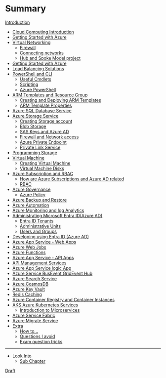 # Summary

[Introduction](README.md)
- [Cloud Computing Introduction]()
- [Getting Started with Azure]()
- [Virtual Networking](./virtual_networking.md)
    - [Firewall](./VirtualNetworking/firewall.md)
    - [Connecting networks](./VirtualNetworking/connecting_networks.md)
    - [Hub and Spoke Model project](./VirtualNetworking/hub_and_spoke_model.md)
- [Getting Started with Azure]()
- [Load Balancing Solutions]()
- [PowerShell and CLI](./PowerShell/intro_powershell.md)
    - [Useful Cmdlets](./PowerShell/useful_cmdlets.md)
    - [Scripting](./PowerShell/scripting.md)
    - [Azure PowerShell](./PowerShell/azure_powershell.md)
- [ARM Templates and Resource Group](./ARMTemplatesAndResourceGroup/intro.md)
    - [Creating and Deploying ARM Templates](./ARMTemplatesAndResourceGroup/creating_and_deploying_arm_templates.md)
    - [ARM Template Properties](./ARMTemplatesAndResourceGroup/arm_template_properties.md)
- [Azure SQL Database Service]()
- [Azure Storage Service](./intro_azure_storage_service.md)
    - [Creating Storage account](./AzureStorage/intro_azure_storage_service.md)
    - [Blob Storage](./AzureStorage/blob_storage.md)
    - [SAS Keys and Azure AD](./AzureStorage/sas_keys_and_azure_ad.md)
    - [Firewall and Network access](./AzureStorage/firewall_and_network_access.md)
    - [Azure Private Endpoint](./AzureStorage/azure_private_endpoint.md)
    - [Private Link Service](./AzureStorage/private_link_service.md)
- [Programming Storage]()
- [Virtual Machine](./VirtualMachine/intro_virtual_machine.md)
    - [Creating Virtual Machine](./VirtualMachine/creating_virtual_machine.md)
    - [Virtual Machine Disks](./VirtualMachine/vm_disk.md)
- [Azure Subscription and RBAC](./AzureSubscriptionAndRBAC/intro_subscription_and_rbac.md)
    - [How are Azure Subscriptions and Azure AD related](./AzureSubscriptionAndRBAC/azure_subscription_and_rbac_relation.md)
    - [RBAC](./AzureSubscriptionAndRBAC/rbac.md)
- [Azure Governance](./AzureGovernance/intro_governance.md)
    - [Azure Policy](./AzureGovernance/azure_policy.md)
- [Azure Backup and Restore](./AzureBackupAndRestore/intro_backup.md)
- [Azure Automation]()
- [Azure Monitoring and log Analytics ](./AzureMonitoringAndLogAnalytics/intro_monitoring.md)
- [Administrating Microsoft Entra ID(Azure AD)](./AdministratingMicrosoftEntraID/intro_entra_id.md)
    - [Entra ID Tenants](./AdministratingMicrosoftEntraID/entra_id_tenants.md)
    - [Administrative Units](./AdministratingMicrosoftEntraID/administrative_units.md)
    - [Users and Groups](./AdministratingMicrosoftEntraID/users_and_groups.md)
- [Developing using Entra ID (Azure AD)]()
- [Azure App Service - Web Apps](./AzureAppServiceWebApps/intro_app_service_web_apps.md)
- [Azure Web Jobs]()
- [Azure Functions]()
- [Azure App Service - API Apps]()
- [API Management Services](ApiManagementServices/intro_api_management_services.md)
- [Azure App Service logic App]()
- [Azure Service BusEvent GridEvent Hub]()
- [Azure Search Service]()
- [Azure CosmosDB](./CosmosDB/intro.md)
- [Azure Key Vault]()
- [Redis Caching]()
- [Azure Container Registry and Container Instances]()
- [AKS Azure Kubernetes Services](./AKSKubernetesServices/intro_aks_kubernetes_services.md)
    - [Introduction to Microservices](./AKSKubernetesServices/intro_microservices.md)
- [Azure Service Fabric]()
- [Azure Migrate Service]()
- [Extra](Extra/intro_extra.md)
    - [How to...](Extra/how_to.md)
    - [Questions I avoid](Extra/questions_i_avoid.md)
    - [Exam question tricks](Extra/exam_question_tricks.md)


---- 

- [Look Into](./look_into.md)
    - [Sub Chapter](./sub/subchapter_2.md)

[Draft]()